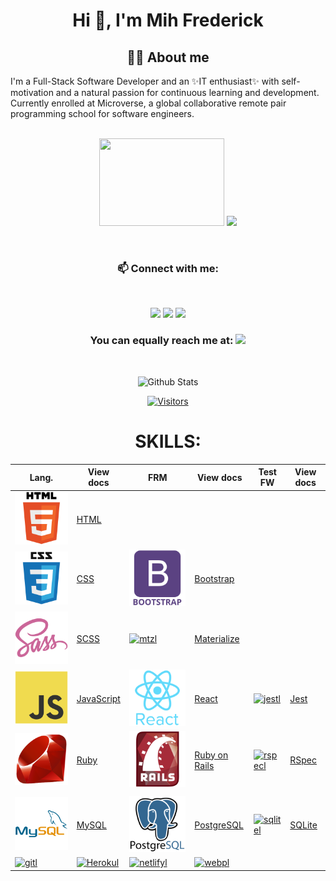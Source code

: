 <h1 align="center">Hi 👋, I'm Mih Frederick</h1>
<h2 align="center"><a id="user-content-about-me" class="anchor" aria-hidden="true" href="#about-me"></a>🙋‍♂️ About me</h2>
I'm a Full-Stack Software Developer and an ✨IT enthusiast✨ with self-motivation and a natural passion for continuous learning and development. Currently enrolled at Microverse, a global collaborative remote pair programming school for software engineers.
<br />
<br />
<p align="center">
  <img src="https://raw.githubusercontent.com/Ayushparikh-code/Ayushparikh-code/main/me.gif" width=200 height=140>
  <img src="https://raw.githubusercontent.com/Ayushparikh-code/Ayushparikh-code/main/new.gif" height=141/>
</p>

<div align="center">
 
<br />
  
### 📫 Connect with me:
  
<br />

[![](https://img.shields.io/badge/LinkedIn-0077B5?style=for-the-badge&logo=linkedin&logoColor=white)](https://www.linkedin.com/in/frederick-mih/)
[![](https://img.shields.io/badge/Twitter-1DA1F2?style=for-the-badge&logo=twitter&logoColor=white)](https://twitter.com/MihFrederick)
[![](https://img.shields.io/badge/Portfolio-1DA1F2?style=for-the-badge&logo=portfolio&logoColor=red)](https://frederickmih.github.io/Mih_Frederick/)
<br />
 ### You can equally reach me at:  [![](https://img.shields.io/badge/G-MAIL-1DA1F2?style=for-the-badge&logo=g-mail&logoColor=red)](mailto:fredtimermih@gmail.com)
<br />

  ![Github Stats](https://github-readme-stats.vercel.app/api?username=FrederickMih&count_private=true&show_icons=true&theme=light)
  
  [![Visitors](https://visitor-badge.glitch.me/badge?page_id=page.id)]()

[html]: https://www.w3.org/html/
[css]: https://www.w3schools.com/css/
[scss]: https://sass-lang.com
[js]: https://developer.mozilla.org/en-US/docs/Web/JavaScript
[react]: https://reactjs.org/
[ruby]: https://www.ruby-lang.org/en/
[ror]: https://rubyonrails.org
[bs]: https://getbootstrap.com
[mtz]: https://materializecss.com/
[jest]: https://jestjs.io
[rspec]: https://rspec.info/
[mysql]: https://www.mysql.com/
[pg]: https://www.postgresql.org
[sqlite]: https://www.sqlite.org/
[git]: https://git-scm.com/
[heroku]: https://heroku.com
[netlify]: https://www.netlify.com/
[webp]: https://webpack.js.org
[htmll]: https://raw.githubusercontent.com/devicons/devicon/master/icons/html5/html5-original-wordmark.svg
[cssl]: https://raw.githubusercontent.com/devicons/devicon/master/icons/css3/css3-original-wordmark.svg
[scssl]: https://raw.githubusercontent.com/devicons/devicon/master/icons/sass/sass-original.svg
[jsl]: https://raw.githubusercontent.com/devicons/devicon/master/icons/javascript/javascript-original.svg
[reactl]: https://raw.githubusercontent.com/devicons/devicon/master/icons/react/react-original-wordmark.svg
[rubyl]: https://raw.githubusercontent.com/devicons/devicon/master/icons/ruby/ruby-original.svg
[rorl]: https://raw.githubusercontent.com/devicons/devicon/master/icons/rails/rails-original-wordmark.svg
[bsl]: https://raw.githubusercontent.com/devicons/devicon/master/icons/bootstrap/bootstrap-plain-wordmark.svg
[mtzl]: https://raw.githubusercontent.com/prplx/svg-logos/5585531d45d294869c4eaab4d7cf2e9c167710a9/svg/materialize.svg
[mysqll]: https://raw.githubusercontent.com/devicons/devicon/master/icons/mysql/mysql-original-wordmark.svg
[pgl]: https://raw.githubusercontent.com/devicons/devicon/master/icons/postgresql/postgresql-original-wordmark.svg
[jestl]: https://img.shields.io/badge/-JEST-99425b
[rspecl]: https://img.shields.io/badge/-RSpec-f2526b
[sqlitel]: https://img.shields.io/badge/-SQLite-033a56
[gitl]: https://img.shields.io/badge/-git-f34c37
[herokul]: https://img.shields.io/badge/-Heroku-79589f
[netlifyl]: https://img.shields.io/badge/-Netlify-1e7589
[webpl]: https://img.shields.io/badge/-Webpack-1c74ba

# SKILLS:

| Lang.              | View docs            | FRM                    | View docs            | Test FW            | View docs        |
| ------------------ | -------------------- | ---------------------- | -------------------- | ------------------ | ---------------- |
| [![htmll]][html]   | [HTML][html]         |                        |                      |                    |                  |
| [![cssl]][css]     | [CSS][css]           | [![bsl]][bs]           | [Bootstrap][bs]      |                    |                  |
| [![scssl]][scss]   | [SCSS][scss]         | [![mtzl]][mtz]         | [Materialize][mtz]   |                    |                  |
| [![jsl]][js]       | [JavaScript][js]     | [![reactl]][react]     | [React][react]       | [![jestl]][jest]   | [Jest][jest]     |
| [![rubyl]][ruby]   | [Ruby][ruby]         | [![rorl]][ror]         | [Ruby on Rails][ror] | [![rspecl]][rspec] | [RSpec][rspec]   |
|                    |                      |                        |                      |                    |                  |
| [![mysqll]][mysql] | [MySQL][mysql]       | [![pgl]][pg]           | [PostgreSQL][pg]     | [![sqlitel]][pg]   | [SQLite][sqlite] |
| [![gitl]][git]     | [![Herokul]][heroku] | [![netlifyl]][netlify] | [![webpl]][webp]     |                    |                  |
  
 
 
 
  

    
</div>
